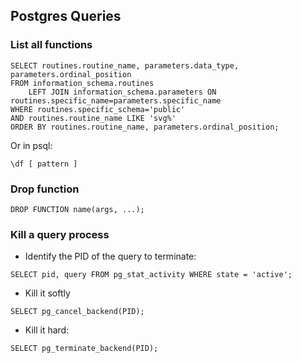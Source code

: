 ## Postgres Queries

### List all functions

```
SELECT routines.routine_name, parameters.data_type, parameters.ordinal_position
FROM information_schema.routines
    LEFT JOIN information_schema.parameters ON routines.specific_name=parameters.specific_name
WHERE routines.specific_schema='public'
AND routines.routine_name LIKE 'svg%'
ORDER BY routines.routine_name, parameters.ordinal_position;
```
Or in psql:
```
\df [ pattern ]
```

### Drop function
```
DROP FUNCTION name(args, ...);
```

### Kill a query process

* Identify the PID of the query to terminate:
```
SELECT pid, query FROM pg_stat_activity WHERE state = 'active'; 
```
* Kill it softly
```
SELECT pg_cancel_backend(PID);  
```
* Kill it hard:
```
SELECT pg_terminate_backend(PID);
```

